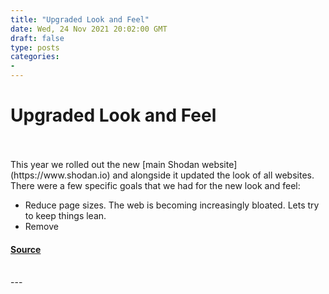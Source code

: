 ```yaml
---
title: "Upgraded Look and Feel"
date: Wed, 24 Nov 2021 20:02:00 GMT
draft: false
type: posts
categories: 
- 
---
```

# Upgraded Look and Feel

<br/>

<br/>
This year we rolled out the new [main Shodan website](https://www.shodan.io) and alongside it updated the look of all websites. There were a few specific goals that we had for the new look and feel:

-   Reduce page sizes. The web is becoming increasingly bloated. Lets try to keep things lean.
-   Remove

#### [Source](https://blog.shodan.io/upgraded-look-and-feel/)

<br/>
---
